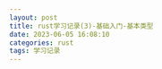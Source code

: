 ```yaml
---
layout: post
title: rust学习记录(3)-基础入门-基本类型
date: 2023-06-05 16:08:10
categories: rust
tags: 学习记录
---
```


